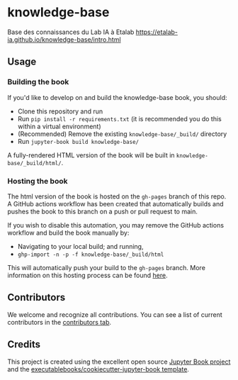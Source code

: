 # knowledge-base

Base des connaissances du Lab IA à Etalab 
https://etalab-ia.github.io/knowledge-base/intro.html
## Usage

### Building the book

If you'd like to develop on and build the knowledge-base book, you should:

- Clone this repository and run
- Run `pip install -r requirements.txt` (it is recommended you do this within a virtual environment)
- (Recommended) Remove the existing `knowledge-base/_build/` directory
- Run `jupyter-book build knowledge-base/`

A fully-rendered HTML version of the book will be built in `knowledge-base/_build/html/`.

### Hosting the book

The html version of the book is hosted on the `gh-pages` branch of this repo. A GitHub actions workflow has been created that automatically builds and pushes the book to this branch on a push or pull request to main.

If you wish to disable this automation, you may remove the GitHub actions workflow and build the book manually by:

- Navigating to your local build; and running,
- `ghp-import -n -p -f knowledge-base/_build/html`

This will automatically push your build to the `gh-pages` branch. More information on this hosting process can be found [here](https://jupyterbook.org/publish/gh-pages.html#manually-host-your-book-with-github-pages).

## Contributors

We welcome and recognize all contributions. You can see a list of current contributors in the [contributors tab](https://github.com/etalab-ia/knowledge_base/graphs/contributors).

## Credits

This project is created using the excellent open source [Jupyter Book project](https://jupyterbook.org/) and the [executablebooks/cookiecutter-jupyter-book template](https://github.com/executablebooks/cookiecutter-jupyter-book).
